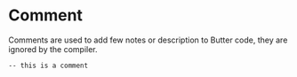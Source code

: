 # Comment

Comments are used to add few notes or description to Butter code, they are ignored by the compiler.

```butter
-- this is a comment
```
